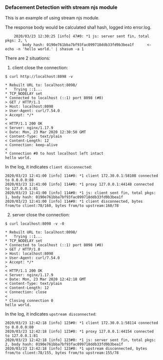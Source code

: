 ### Defacement Detection with stream njs module

This is an example of using stream njs module.

The response body would be calculated sha1 hash, logged into error.log.

```
    2020/03/23 12:30:25 [info] 47#0: *1 js: server sent fin, total pkgs: 2, \
        body hash: 0190e761bba7bf93fac099718ddb33fd9b3bea1f      <- echo -n 'hello world.' | shasum -a 1
```

There are 2 situations:

1) client close the connection:

```
$ curl http://localhost:8098 -v

* Rebuilt URL to: localhost:8098/
*   Trying ::1...
* TCP_NODELAY set
* Connected to localhost (::1) port 8098 (#0)
> GET / HTTP/1.1
> Host: localhost:8098
> User-Agent: curl/7.54.0
> Accept: */*
>
< HTTP/1.1 200 OK
< Server: nginx/1.17.9
< Date: Mon, 23 Mar 2020 12:30:50 GMT
< Content-Type: text/plain
< Content-Length: 12
< Connection: keep-alive
<
* Connection #0 to host localhost left intact
hello world.
```

In the log, it indicates `client disconnected`:

```
2020/03/23 12:41:00 [info] 114#0: *1 client 172.30.0.1:58108 connected to 0.0.0.0:80
2020/03/23 12:41:00 [info] 114#0: *1 proxy 127.0.0.1:44148 connected to 127.0.0.1:81
2020/03/23 12:41:00 [info] 114#0: *1 js: client sent fin, total pkgs: 1, body hash: 0190e761bba7bf93fac099718ddb33fd9b3bea1f
2020/03/23 12:41:00 [info] 114#0: *1 client disconnected, bytes from/to client:78/160, bytes from/to upstream:160/78
```

2) server close the connection:

```
$ curl localhost:8098 -v -0

* Rebuilt URL to: localhost:8098/
*   Trying ::1...
* TCP_NODELAY set
* Connected to localhost (::1) port 8098 (#0)
> GET / HTTP/1.0
> Host: localhost:8098
> User-Agent: curl/7.54.0
> Accept: */*
>
< HTTP/1.1 200 OK
< Server: nginx/1.17.9
< Date: Mon, 23 Mar 2020 12:42:18 GMT
< Content-Type: text/plain
< Content-Length: 12
< Connection: close
<
* Closing connection 0
hello world.
```

In the log, it indicates `upstream disconnected`:

```
2020/03/23 12:42:18 [info] 123#0: *1 client 172.30.0.1:58114 connected to 0.0.0.0:80
2020/03/23 12:42:18 [info] 123#0: *1 proxy 127.0.0.1:44154 connected to 127.0.0.1:81
2020/03/23 12:42:18 [info] 123#0: *1 js: server sent fin, total pkgs: 2, body hash: 0190e761bba7bf93fac099718ddb33fd9b3bea1f
2020/03/23 12:42:18 [info] 123#0: *1 upstream disconnected, bytes from/to client:78/155, bytes from/to upstream:155/78
```